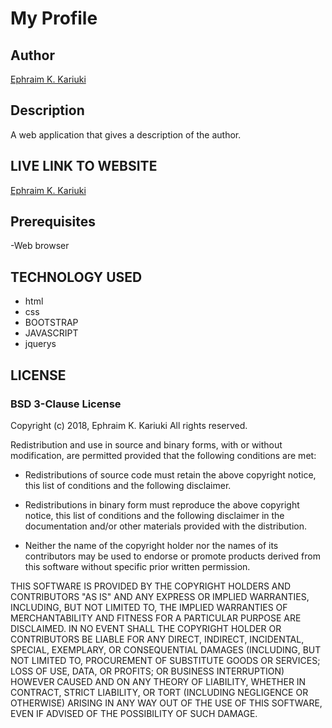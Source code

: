 # My Profile
## Author
[Ephraim K. Kariuki](https://twitter.com/EKabuiKariuki)

## Description

A web application that gives a description of the author.

## LIVE LINK TO WEBSITE

[Ephraim K. Kariuki](https://ephraimkariuki.github.io/My-Profile/)

## Prerequisites

-Web browser

## TECHNOLOGY USED

- html
- css
- BOOTSTRAP
- JAVASCRIPT
- jquerys

## LICENSE

### BSD 3-Clause License

Copyright (c) 2018, Ephraim K. Kariuki
All rights reserved.

Redistribution and use in source and binary forms, with or without
modification, are permitted provided that the following conditions are met:

* Redistributions of source code must retain the above copyright notice, this
  list of conditions and the following disclaimer.

* Redistributions in binary form must reproduce the above copyright notice,
  this list of conditions and the following disclaimer in the documentation
  and/or other materials provided with the distribution.

* Neither the name of the copyright holder nor the names of its
  contributors may be used to endorse or promote products derived from
  this software without specific prior written permission.

THIS SOFTWARE IS PROVIDED BY THE COPYRIGHT HOLDERS AND CONTRIBUTORS "AS IS"
AND ANY EXPRESS OR IMPLIED WARRANTIES, INCLUDING, BUT NOT LIMITED TO, THE
IMPLIED WARRANTIES OF MERCHANTABILITY AND FITNESS FOR A PARTICULAR PURPOSE ARE
DISCLAIMED. IN NO EVENT SHALL THE COPYRIGHT HOLDER OR CONTRIBUTORS BE LIABLE
FOR ANY DIRECT, INDIRECT, INCIDENTAL, SPECIAL, EXEMPLARY, OR CONSEQUENTIAL
DAMAGES (INCLUDING, BUT NOT LIMITED TO, PROCUREMENT OF SUBSTITUTE GOODS OR
SERVICES; LOSS OF USE, DATA, OR PROFITS; OR BUSINESS INTERRUPTION) HOWEVER
CAUSED AND ON ANY THEORY OF LIABILITY, WHETHER IN CONTRACT, STRICT LIABILITY,
OR TORT (INCLUDING NEGLIGENCE OR OTHERWISE) ARISING IN ANY WAY OUT OF THE USE
OF THIS SOFTWARE, EVEN IF ADVISED OF THE POSSIBILITY OF SUCH DAMAGE.
